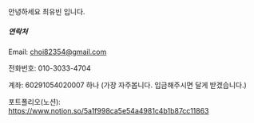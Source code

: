 안녕하세요 최유빈 입니다.

##### 연락처

Email: choi82354@gmail.com

전화번호: 010-3033-4704

계좌: 60291054020007 하나 (가장 자주봅니다. 입금해주시면 달게 받겠습니다.)

포트폴리오(노션): https://www.notion.so/5a1f998ca5e54a4981c4b1b87cc11863

